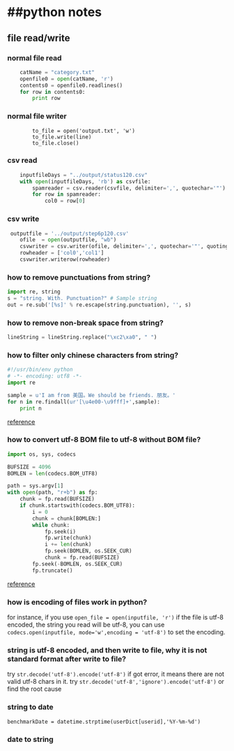##python notes
===========================

## file read/write

### normal file read
```python
    catName = "category.txt"
    openfile0 = open(catName, 'r')
    contents0 = openfile0.readlines()
    for row in contents0:
        print row 
```
### normal file writer
```
        to_file = open('output.txt', 'w')
        to_file.write(line)
        to_file.close()
```

### csv read
```python
    inputfileDays = "../output/status120.csv"
    with open(inputfileDays, 'rb') as csvfile:
        spamreader = csv.reader(csvfile, delimiter=',', quotechar='"')
        for row in spamreader:
            col0 = row[0]
```

### csv write
```python
 outputfile = '../output/step6p120.csv'
    ofile  = open(outputfile, "wb")
    csvwriter = csv.writer(ofile, delimiter=',', quotechar='"', quoting=csv.QUOTE_ALL)
    rowheader = ['col0','col1']
    csvwriter.writerow(rowheader)
```

### how to remove punctuations from string?
```python
import re, string
s = "string. With. Punctuation?" # Sample string 
out = re.sub('[%s]' % re.escape(string.punctuation), '', s)
```

### how to remove non-break space from string?
```python
lineString = lineString.replace("\xc2\xa0", " ")
```

### how to filter only chinese characters from string?
```python
#!/usr/bin/env python
# -*- encoding: utf8 -*-
import re

sample = u'I am from 美国。We should be friends. 朋友。'
for n in re.findall(ur'[\u4e00-\u9fff]+',sample):
    print n
```

[reference](http://stackoverflow.com/questions/2718196/find-all-chinese-text-in-a-string-using-python-and-regex)

### how to convert utf-8 BOM file to utf-8 without BOM file?
```python
import os, sys, codecs

BUFSIZE = 4096
BOMLEN = len(codecs.BOM_UTF8)

path = sys.argv[1]
with open(path, "r+b") as fp:
    chunk = fp.read(BUFSIZE)
    if chunk.startswith(codecs.BOM_UTF8):
        i = 0
        chunk = chunk[BOMLEN:]
        while chunk:
            fp.seek(i)
            fp.write(chunk)
            i += len(chunk)
            fp.seek(BOMLEN, os.SEEK_CUR)
            chunk = fp.read(BUFSIZE)
        fp.seek(-BOMLEN, os.SEEK_CUR)
        fp.truncate()
```
[reference](http://stackoverflow.com/questions/2223882/whats-different-between-utf-8-and-utf-8-without-bom)

### how is encoding of files work in python?
for instance, if you use ```open_file = open(inputfile, 'r')``` if the file is utf-8 encoded, the string you read will be utf-8, you can use ``` codecs.open(inputfile, mode='w',encoding = 'utf-8')``` to set the encoding.

### string is utf-8 encoded, and then write to file, why it is not standard format after write to file?
try ```str.decode('utf-8').encode('utf-8')``` if got error, it means there are not valid utf-8 chars in it.
try ```str.decode('utf-8','ignore').encode('utf-8')``` or find the root cause

### string to date
```
benchmarkDate = datetime.strptime(userDict[userid],'%Y-%m-%d')
```

### date to string


